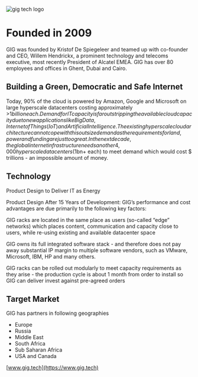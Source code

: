 ![gig tech logo](.../img/gig_tech_logo.png)

# Founded in 2009

GIG was founded by Kristof De Spiegeleer and teamed up with co-founder and CEO, Willem Hendrickx, a prominent technology and telecoms executive, most recently President of Alcatel EMEA. GIG has over 80 employees and offices in Ghent, Dubai and Cairo.

## Building a Green, Democratic and Safe Internet

Today, 90% of the cloud is powered by Amazon, Google and Microsoft on large hyperscale datacenters costing approximately >$1 billion each. Demand for IT capacity is far outstripping the available cloud capacity due to new applications like Big Data, Internet of Things (IoT) and Artificial Intelligence. The existing hyperscale cloud architecture can not cope with this outsize demand as the requirements for land, power and funding are just too great. In the next decade, the global internet infrastructure needs another 4,000 hyperscale datacenters ($1bn+ each) to meet demand which would cost $ trillions - an impossible amount of money.

## Technology

Product Design to Deliver IT as Energy

Product Design After 15 Years of Development: GIG’s performance and cost advantages are due primarily to the following key factors:

GIG racks are located in the same place as users (so-called “edge” networks) which places content, communication and capacity close to users, while re-using existing and available datacenter space

GIG owns its full integrated software stack - and therefore does not pay away substantial IP margin to multiple software vendors, such as VMware, Microsoft, IBM, HP and many others.

GIG racks can be rolled out modularly to meet capacity requirements as they arise - the production cycle is about 1 month from order to install so GIG can deliver invest against pre-agreed orders

## Target Market
GIG has partners in following geographies

- Europe
- Russia
- Middle East
- South Africa
- Sub Saharan Africa
- USA and Canada

[www.gig.tech](https://www.gig.tech)